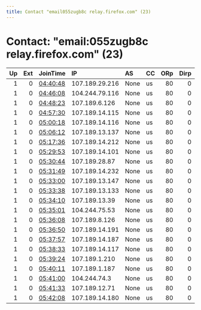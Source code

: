 ```yaml
---
title: Contact "email055zugb8c relay.firefox.com" (23)
---
```


# Contact: "email:055zugb8c relay.firefox.com" (23)

|   Up |   Ext | JoinTime                                                                                            | IP             | AS   | CC   |   ORp |   Dirp | OS   | Version   | Nickname   |   eFamMembers |
|-----:|------:|:----------------------------------------------------------------------------------------------------|:---------------|:-----|:-----|------:|-------:|:-----|:----------|:-----------|--------------:|
|    1 |     0 | [04:40:48](https://metrics.torproject.org/rs.html#details/EF4626CD419223D290EB2C60E33765C9BB9EF3A7) | 107.189.29.216 | None | us   |    80 |      0 | BSD  | 0.4.6.7   | bisqubutor |            92 |
|    1 |     0 | [04:46:08](https://metrics.torproject.org/rs.html#details/E47FFD3A42891C4BE0B2D1892F42B0C916DF2109) | 104.244.79.116 | None | us   |    80 |      0 | BSD  | 0.4.6.7   | bisqubutor |            92 |
|    1 |     0 | [04:48:23](https://metrics.torproject.org/rs.html#details/E95D385D9C17121C302610B6E14C40E15AD992D2) | 107.189.6.126  | None | us   |    80 |      0 | BSD  | 0.4.6.7   | bisqubutor |            92 |
|    1 |     0 | [04:57:30](https://metrics.torproject.org/rs.html#details/A244DE8840B719F28FA6B113E3A7E485CE7E6F71) | 107.189.14.115 | None | us   |    80 |      0 | BSD  | 0.4.6.7   | bisqubutor |            92 |
|    1 |     0 | [05:00:18](https://metrics.torproject.org/rs.html#details/880BA897F01DDEB07611FBD4D466B8C40A141683) | 107.189.14.116 | None | us   |    80 |      0 | BSD  | 0.4.6.7   | bisqubutor |            92 |
|    1 |     0 | [05:06:12](https://metrics.torproject.org/rs.html#details/5064A33EF7F6CDB4BD4EB32CF5F222B73639259C) | 107.189.13.137 | None | us   |    80 |      0 | BSD  | 0.4.6.7   | bisqubutor |            92 |
|    1 |     0 | [05:17:36](https://metrics.torproject.org/rs.html#details/3DE6EB9D9996DC92DA292547A771FD87C4E6B0B4) | 107.189.14.212 | None | us   |    80 |      0 | BSD  | 0.4.6.7   | bisqubutor |            92 |
|    1 |     0 | [05:29:53](https://metrics.torproject.org/rs.html#details/AADA86C348DFA05598B8D2CF0263D7DC213C3C95) | 107.189.14.101 | None | us   |    80 |      0 | BSD  | 0.4.6.7   | bisqubutor |            92 |
|    1 |     0 | [05:30:44](https://metrics.torproject.org/rs.html#details/9312C446A74D82A4A0BB03835499EF943226F2A3) | 107.189.28.87  | None | us   |    80 |      0 | BSD  | 0.4.6.7   | bisqubutor |            92 |
|    1 |     0 | [05:31:49](https://metrics.torproject.org/rs.html#details/B07A9EFD4B254B3B8C06579C1B10785C2FDD5C26) | 107.189.14.232 | None | us   |    80 |      0 | BSD  | 0.4.6.7   | bisqubutor |            92 |
|    1 |     0 | [05:33:00](https://metrics.torproject.org/rs.html#details/02B5CCB59FE984786AB7ACDFC4DED70879770747) | 107.189.13.147 | None | us   |    80 |      0 | BSD  | 0.4.6.7   | bisqubutor |            92 |
|    1 |     0 | [05:33:38](https://metrics.torproject.org/rs.html#details/5E7BCE3F2FADA1881495D6234EB259D09A3BE7D8) | 107.189.13.133 | None | us   |    80 |      0 | BSD  | 0.4.6.7   | bisqubutor |            92 |
|    1 |     0 | [05:34:10](https://metrics.torproject.org/rs.html#details/396113606A9345FD5089F5AD36E276E396C5526B) | 107.189.13.39  | None | us   |    80 |      0 | BSD  | 0.4.6.7   | bisqubutor |            92 |
|    1 |     0 | [05:35:01](https://metrics.torproject.org/rs.html#details/2499F2D4E947F341D897F7FEC8FA69CB44C97AD3) | 104.244.75.53  | None | us   |    80 |      0 | BSD  | 0.4.6.7   | bisqubutor |            92 |
|    1 |     0 | [05:36:08](https://metrics.torproject.org/rs.html#details/A595684DB647720BB7659BA706DEB1629AFCAB9B) | 107.189.8.126  | None | us   |    80 |      0 | BSD  | 0.4.6.7   | bisqubutor |            92 |
|    1 |     0 | [05:36:50](https://metrics.torproject.org/rs.html#details/FACEC680840F0A86E2217B38C9C7F0C013320627) | 107.189.14.191 | None | us   |    80 |      0 | BSD  | 0.4.6.7   | bisqubutor |            92 |
|    1 |     0 | [05:37:57](https://metrics.torproject.org/rs.html#details/9CB1AB6CF719EF4FBD01565D2F151670124435AE) | 107.189.14.187 | None | us   |    80 |      0 | BSD  | 0.4.6.7   | bisqubutor |            92 |
|    1 |     0 | [05:38:33](https://metrics.torproject.org/rs.html#details/FDC07B85B348D7F10E28233414C88B37525D0DD5) | 107.189.14.117 | None | us   |    80 |      0 | BSD  | 0.4.6.7   | bisqubutor |            92 |
|    1 |     0 | [05:39:24](https://metrics.torproject.org/rs.html#details/6EC2C5061C7E50CB33C8443E6D762F935800FC1F) | 107.189.1.210  | None | us   |    80 |      0 | BSD  | 0.4.6.7   | bisqubutor |            92 |
|    1 |     0 | [05:40:11](https://metrics.torproject.org/rs.html#details/81766407BEFE7EAA4CFFFE31FEFEC8F7D5F39C98) | 107.189.1.187  | None | us   |    80 |      0 | BSD  | 0.4.6.7   | bisqubutor |            92 |
|    1 |     0 | [05:41:00](https://metrics.torproject.org/rs.html#details/8269EE29D42DB69BCC29D26150B02177869FDBD1) | 104.244.74.3   | None | us   |    80 |      0 | BSD  | 0.4.6.7   | bisqubutor |            92 |
|    1 |     0 | [05:41:33](https://metrics.torproject.org/rs.html#details/95235DAF0E47C26045E95D37FF97540C9F4E92C3) | 107.189.12.71  | None | us   |    80 |      0 | BSD  | 0.4.6.7   | bisqubutor |            92 |
|    1 |     0 | [05:42:08](https://metrics.torproject.org/rs.html#details/162758B7BB18B4E31A0F58C632055E0FBE513113) | 107.189.14.180 | None | us   |    80 |      0 | BSD  | 0.4.6.7   | bisqubutor |            92 |
